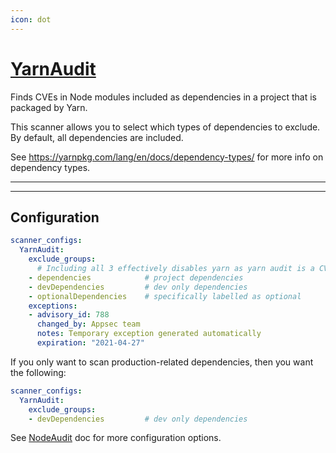 ```yaml
---
icon: dot
---
```

# [YarnAudit](https://yarnpkg.com/lang/en/docs/cli/audit/)

Finds CVEs in Node modules included as dependencies in a project that is packaged by Yarn.

This scanner allows you to select which types of dependencies to exclude. By default, all dependencies are included.

See https://yarnpkg.com/lang/en/docs/dependency-types/ for more info on dependency types.


---


---

## Configuration
```yaml
scanner_configs:
  YarnAudit:
    exclude_groups:
      # Including all 3 effectively disables yarn as yarn audit is a CVE scanner on dependencies
    - dependencies            # project dependencies
    - devDependencies         # dev only dependencies
    - optionalDependencies    # specifically labelled as optional
    exceptions:
    - advisory_id: 788
      changed_by: Appsec team
      notes: Temporary exception generated automatically
      expiration: "2021-04-27"
```

If you only want to scan production-related dependencies, then you want the following:
```yaml
scanner_configs:
  YarnAudit:
    exclude_groups:
    - devDependencies         # dev only dependencies
```
See [NodeAudit](/configuration/scanners/node_audit/) doc for more configuration options.
